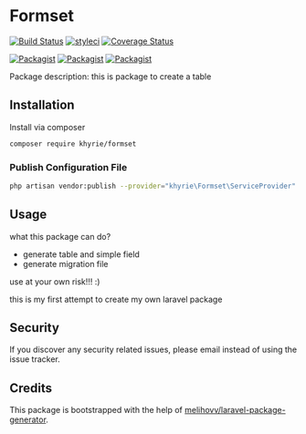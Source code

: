 # Formset

[![Build Status](https://travis-ci.org/uekichinos/formset.svg?branch=master)](https://travis-ci.org/uekichinos/formset)
[![styleci](https://styleci.io/repos/222476788/shield)](https://styleci.io/repos/222476788)
[![Coverage Status](https://coveralls.io/repos/github/uekichinos/formset/badge.svg)](https://coveralls.io/github/uekichinos/formset)
 
[![Packagist](https://img.shields.io/packagist/v/khyrie/formset.svg)](https://packagist.org/packages/khyrie/formset)
[![Packagist](https://poser.pugx.org/khyrie/formset/d/total.svg)](https://packagist.org/packages/khyrie/formset)
[![Packagist](https://img.shields.io/packagist/l/khyrie/formset.svg)](https://packagist.org/packages/khyrie/formset)

Package description: this is package to create a table

## Installation

Install via composer
```bash
composer require khyrie/formset
```
 
### Publish Configuration File

```bash
php artisan vendor:publish --provider="khyrie\Formset\ServiceProvider" --tag="config"
```

## Usage

what this package can do?

- generate table and simple field
- generate migration file

use at your own risk!!! :)

this is my first attempt to create my own laravel package

## Security

If you discover any security related issues, please email instead of using the issue tracker.

## Credits

This package is bootstrapped with the help of
[melihovv/laravel-package-generator](https://github.com/melihovv/laravel-package-generator).
